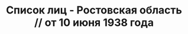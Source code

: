 ---
title: Список лиц - Ростовская область // от 10 июня 1938 года
description: РГАСПИ, ф.17, оп.171, дело 417, лист 74
images:
- /disk/pictures/v09/17-171-417-074.jpg
- /disk/pictures/v09/17-171-417-075.jpg
- /disk/pictures/v09/17-171-417-076.jpg
- /disk/pictures/v09/17-171-417-077.jpg
- /disk/pictures/v09/17-171-417-078.jpg
- /disk/pictures/v09/17-171-417-079.jpg
---